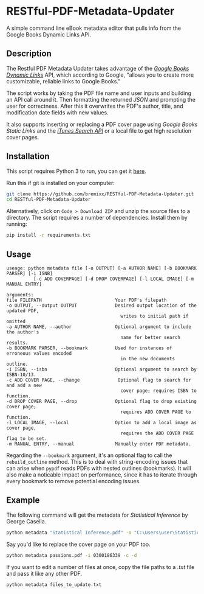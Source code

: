 # RESTful-PDF-Metadata-Updater
A simple command line eBook metadata editor that pulls info from the Google Books Dynamic Links API.

## Description

The Restful PDF Metadata Updater takes advantage of the [_Google Books Dynamic Links_](https://developers.google.com/books/docs/dynamic-links) API, which according to Google, "allows you to create more customizable, reliable links to Google Books."

The script works by taking the PDF file name and user inputs and building an API call around it. Then formatting the returned _JSON_ and prompting the user for correctness. After this it overwrites the PDF's author, title, and modification date fields with new values.

It also supports inserting or replacing a PDF cover page using _Google Books Static Links_ and the [_iTunes Search API_](https://developer.apple.com/library/archive/documentation/AudioVideo/Conceptual/iTuneSearchAPI/index.html) or a local file to get high resolution cover pages.

## Installation
This script requires Python 3 to run, you can get it [here](https://www.python.org/downloads/).

Run this if git is installed on your computer:
```sh
git clone https://github.com/bremixx/RESTful-PDF-Metadata-Updater.git
cd RESTful-PDF-Metadata-Updater
```
Alternatively, click on `Code > Download ZIP` and unzip the source files to a directory.
The script requires a number of dependencies. Install them by running:
```sh
pip install -r requirements.txt
```

## Usage
```
useage: python metadata file [-o OUTPUT] [-a AUTHOR NAME] [-b BOOKMARK PARSER] [-i ISNB]
          [-c ADD COVERPAGE] [-d DROP COVERPAGE] [-l LOCAL IMAGE] [-m MANUAL ENTRY]

arguments:
file FILEPATH                           Your PDF's filepath
-o OUTPUT, --output OUTPUT              Desired output location of the updated PDF,
                                          writes to initial path if omitted
-a AUTHOR NAME, --author                Optional argument to include the author's
                                          name for better search results.
-b BOOKMARK PARSER, --bookmark          Used for instances of erroneous values encoded
                                          in the new documents outline.
-i ISBN, --isbn                         Optional argument to search by ISBN-10/13.
-c ADD COVER PAGE, --change              Optional flag to search for and add a new          
                                          cover page; requires ISBN to function. 
-d DROP COVER PAGE, --drop              Optional flag to drop existing cover page;
                                          requires ADD COVER PAGE to function.
-l LOCAL IMAGE, --local                 Option to add a local image as cover page,
                                          requires the ADD COVER PAGE flag to be set.
-m MANUAL ENTRY, --manual               Manually enter PDF metadata.
```

Regarding the `--bookmark` argument, it's an optional flag to call the `rebuild_outline` method. This is to deal with string-encoding issues that can arise when `pypdf` reads PDFs with nested outlines (bookmarks). It will also make a noticable impact on performance, since it has to iterate through every bookmark to remove potential encoding issues.

## Example
The following command will get the metadata for _Statistical Inference_ by George Casella.
```sh
python metadata "Statistical Inference.pdf" -o "C:\Users\user\Statistical Inference.pdf" -a "George Casella"
```
Say you'd like to replace the cover page on your PDF too.
```sh
python metadata passions.pdf -i 0300186339 -c -d
```
If you want to edit a number of files at once, copy the file paths to a _.txt_ file and pass it like any other PDF.
```sh
python metadata files_to_update.txt
```
